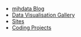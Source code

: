 
* [mjhdata Blog](https://mhenderson.github.io/mjhdata)
* [Data Visualisation Gallery](https://mhenderson.github.io/tidy-tuesday/)
* [Sites](https://mhenderson.github.io/sites/)
* [Coding Projects](https://mhenderson.github.io/MHenderson2/)
